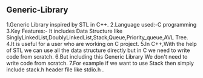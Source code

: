 ## Generic-Library
1.Generic Library inspired by STL in C++.
2.Language used:-C programming
3.Key Features:- It includes  Data Structure like SinglyLinkedList,DoublyLinkedList,Stack,Queue,Priority_queue,AVL Tree.
4.It is useful for a user who are working on C project.
5.In C++,With the help of STL we can use all the data structure directly but in C we need to write code from scratch.
6.But including this Generic Library We don't need to write code from scratch.
7.For example if we want to use Stack then simply include stack.h header file like stdio.h .


